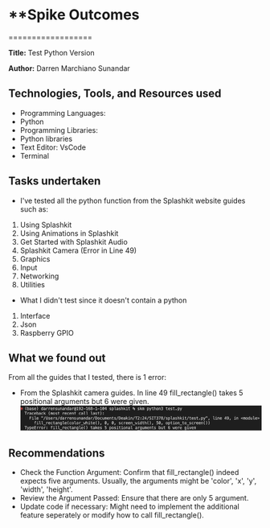 # \*\*Spike Outcomes

==================


**Title:** Test Python Version

**Author:** Darren Marchiano Sunandar


## Technologies, Tools, and Resources used

- Programming Languages:
- Python
- Programming Libraries:
- Python libraries
- Text Editor: VsCode
- Terminal

## Tasks undertaken

- I've tested all the python function from the Splashkit website guides such as:
1. Using Splashkit
2. Using Animations in Splashkit
3. Get Started with Splashkit Audio
4. Splashkit Camera (Error in Line 49)
5. Graphics
6. Input
7. Networking
8. Utilities

- What I didn't test since it doesn't contain a python
1. Interface
2. Json
3. Raspberry GPIO


## What we found out

From all the guides that I tested, there is 1 error:
- From the Splashkit camera guides. In line 49 fill_rectangle() takes 5 positional arguments but 6 were given.
![alt text](/Images//PythonFillRectangleError.png)

## Recommendations

- Check the Function Argument: Confirm that fill_rectangle() indeed expects five arguments. Usually, the arguments might be 'color', 'x', 'y', 'width', 'height'.
- Review the Argument Passed: Ensure that there are only 5 argument.
- Update code if necessary: Might need to implement the additional feature seperately or modify how to call fill_rectangle().